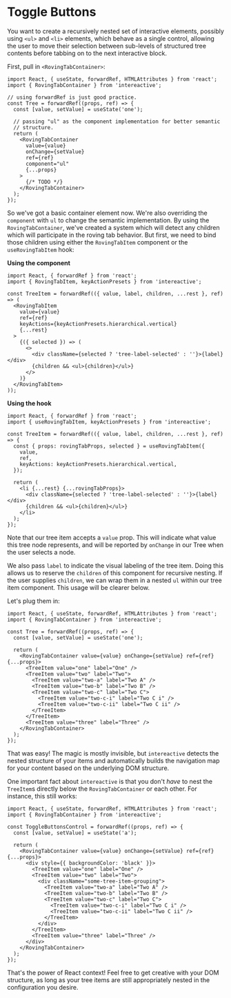 # Toggle Buttons

You want to create a recursively nested set of interactive elements, possibly using `<ul>` and `<li>` elements, which behave as a single control, allowing the user to move their selection between sub-levels of structured tree contents before tabbing on to the next interactive block.

First, pull in `<RovingTabContainer>`:

```tsx
import React, { useState, forwardRef, HTMLAttributes } from 'react';
import { RovingTabContainer } from 'intereactive';

// using forwardRef is just good practice.
const Tree = forwardRef((props, ref) => {
  const [value, setValue] = useState('one');

  // passing "ul" as the component implementation for better semantic
  // structure.
  return (
    <RovingTabContainer
      value={value}
      onChange={setValue}
      ref={ref}
      component="ul"
      {...props}
    >
      {/* TODO */}
    </RovingTabContainer>
  );
});
```

So we've got a basic container element now. We're also overriding the `component` with `ul` to change the semantic implementation. By using the `RovingTabContainer`, we've created a system which will detect any children which will participate in the roving tab behavior. But first, we need to bind those children using either the `RovingTabItem` component or the `useRovingTabItem` hook:

**Using the component**

```tsx
import React, { forwardRef } from 'react';
import { RovingTabItem, keyActionPresets } from 'intereactive';

const TreeItem = forwardRef(({ value, label, children, ...rest }, ref) => (
  <RovingTabItem
    value={value}
    ref={ref}
    keyActions={keyActionPresets.hierarchical.vertical}
    {...rest}
  >
    {({ selected }) => (
      <>
        <div className={selected ? 'tree-label-selected' : ''}>{label}</div>
        {children && <ul>{children}</ul>}
      </>
    )}
  </RovingTabItem>
));
```

**Using the hook**

```tsx
import React, { forwardRef } from 'react';
import { useRovingTabItem, keyActionPresets } from 'intereactive';

const TreeItem = forwardRef(({ value, label, children, ...rest }, ref) => {
  const { props: rovingTabProps, selected } = useRovingTabItem({
    value,
    ref,
    keyActions: keyActionPresets.hierarchical.vertical,
  });

  return (
    <li {...rest} {...rovingTabProps}>
      <div className={selected ? 'tree-label-selected' : ''}>{label}</div>
      {children && <ul>{children}</ul>}
    </li>
  );
});
```

Note that our tree item accepts a `value` prop. This will indicate what value this tree node represents, and will be reported by `onChange` in our Tree when the user selects a node.

We also pass `label` to indicate the visual labeling of the tree item. Doing this allows us to reserve the `children` of this component for recursive nesting. If the user supplies `children`, we can wrap them in a nested `ul` within our tree item component. This usage will be clearer below.

Let's plug them in:

```tsx
import React, { useState, forwardRef, HTMLAttributes } from 'react';
import { RovingTabContainer } from 'intereactive';

const Tree = forwardRef((props, ref) => {
  const [value, setValue] = useState('one');

  return (
    <RovingTabContainer value={value} onChange={setValue} ref={ref} {...props}>
      <TreeItem value="one" label="One" />
      <TreeItem value="two" label="Two">
        <TreeItem value="two-a" label="Two A" />
        <TreeItem value="two-b" label="Two B" />
        <TreeItem value="two-c" label="Two C">
          <TreeItem value="two-c-i" label="Two C i" />
          <TreeItem value="two-c-ii" label="Two C ii" />
        </TreeItem>
      </TreeItem>
      <TreeItem value="three" label="Three" />
    </RovingTabContainer>
  );
});
```

That was easy! The magic is mostly invisible, but `intereactive` detects the nested structure of your items and automatically builds the navigation map for your content based on the underlying DOM structure.

One important fact about `intereactive` is that you don't _have_ to nest the `TreeItem`s directly below the `RovingTabContainer` or each other. For instance, this still works:

```tsx
import React, { useState, forwardRef, HTMLAttributes } from 'react';
import { RovingTabContainer } from 'intereactive';

const ToggleButtonsControl = forwardRef((props, ref) => {
  const [value, setValue] = useState('a');

  return (
    <RovingTabContainer value={value} onChange={setValue} ref={ref} {...props}>
      <div style={{ backgroundColor: 'black' }}>
        <TreeItem value="one" label="One" />
        <TreeItem value="two" label="Two">
          <div className="some-tree-item-grouping">
            <TreeItem value="two-a" label="Two A" />
            <TreeItem value="two-b" label="Two B" />
            <TreeItem value="two-c" label="Two C">
              <TreeItem value="two-c-i" label="Two C i" />
              <TreeItem value="two-c-ii" label="Two C ii" />
            </TreeItem>
          </div>
        </TreeItem>
        <TreeItem value="three" label="Three" />
      </div>
    </RovingTabContainer>
  );
});
```

That's the power of React context! Feel free to get creative with your DOM structure, as long as your tree items are still appropriately nested in the configuration you desire.
